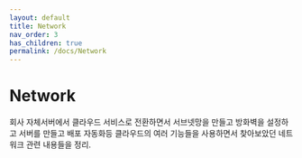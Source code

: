 ```yaml
---
layout: default
title: Network
nav_order: 3
has_children: true
permalink: /docs/Network
---
```


# Network

회사 자체서버에서 클라우드 서비스로 전환하면서 서브넷망을 만들고 방화벽을 설정하고 서버를 만들고 배포 자동화등 클라우드의 여러 기능들을 사용하면서 찾아보았던 네트워크 관련 내용들을 정리.